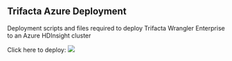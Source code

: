 ## Trifacta Azure Deployment

Deployment scripts and files required to deploy Trifacta Wrangler Enterprise to an Azure HDInsight cluster

Click here to deploy:
<a href="https://portal.azure.com/#create/Microsoft.Template/uri/https%3A%2F%2Fraw.githubusercontent.com%2Fmpachineelam%2Fazure-deploy-databricks%2FmainTemplate.json" target="_blank"><img src="http://azuredeploy.net/deploybutton.png"/></a>
